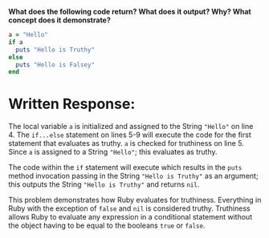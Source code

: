 **What does the following code return? What does it output? Why? What concept does it demonstrate?**

```ruby
a = "Hello"
if a
  puts "Hello is Truthy"
else
  puts "Hello is Falsey"
end
```
# Written Response:

The local variable `a` is initialized and assigned to the String `"Hello"` on line 4. The `if...else` statement on lines 5-9 will execute the code for the first statement that evaluates as truthy. `a` is checked for truthiness on line 5. Since `a` is assigned to a String `"Hello"`; this evaluates as truthy. 

The code within the `if` statement will execute which results in the `puts` method invocation passing in the String `"Hello is Truthy"` as an argument; this outputs the String `"Hello is Truthy"` and returns `nil`.

This problem demonstrates how Ruby evaluates for truthiness. Everything in Ruby with the exception of `false` and `nil` is considered truthy. Truthiness allows Ruby to evaluate any expression in a conditional statement without the object having to be equal to the booleans `true` or `false`.

